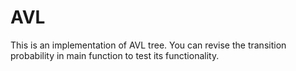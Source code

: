 # AVL
This is an implementation of AVL tree.
You can revise the transition probability in main function to test its functionality.

